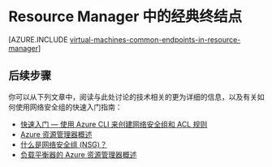<properties
   pageTitle="Resource Manager 中的经典终结点概述 | Azure"
   description="了解现在如何在 Resource Manager 中使用网络安全组和 ACL 规则实施经典部署模型中的终结点"
   services="virtual-machines-linux"
   documentationCenter=""
   authors="iainfoulds"
   manager="timlt"
   editor=""/>

<tags
	ms.service="virtual-machines-linux"
	ms.date="08/09/2016"
	wacn.date="09/30/2016"/>

# Resource Manager 中的经典终结点
[AZURE.INCLUDE [virtual-machines-common-endpoints-in-resource-manager](../../includes/virtual-machines-common-endpoints-in-resource-manager.md)]

## 后续步骤
你可以从下列文章中，阅读与此处讨论的技术相关的更为详细的信息，以及有关如何使用网络安全组的快速入门指南：

- [快速入门 — 使用 Azure CLI 来创建网络安全组和 ACL 规则](/documentation/articles/virtual-machines-linux-nsg-quickstart/)  
- [Azure 资源管理器概述](/documentation/articles/resource-group-overview/)  
- [什么是网络安全组 (NSG)？](/documentation/articles/virtual-networks-nsg/)
- [负载平衡器的 Azure 资源管理器概述](/documentation/articles/load-balancer-arm/) 

<!---HONumber=Mooncake_0704_2016-->